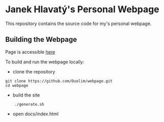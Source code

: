 # Janek Hlavatý's Personal Webpage

This repository contains the source code for my's personal webpage.

## Building the Webpage
Page is accessible [here](https://ouolim.github.io/webpage/)

To build and run the webpage locally:
- clone the repository
```
git clone https://github.com/Ouolim/webpage.git
cd webpage
```
- build the site
```
    ./generate.sh
```
- open docs/index.html 
